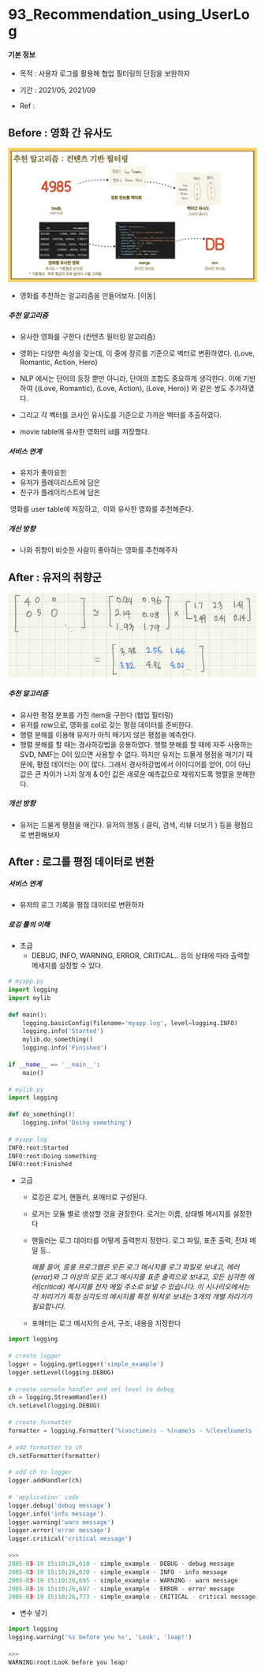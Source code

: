 # 93_Recommendation_using_UserLog

#### 기본 정보

- 목적 : 사용자 로그를 활용해 협업 필터링의 단점을 보완하자

- 기간 : 2021/05, 2021/09

- Ref : 



## Before : 영화 간 유사도

![before](./before.PNG)

- 영화를 추천하는 알고리즘을 만들어보자. [이동]

  

##### 추천 알고리즘

- 유사한 영화를 구한다 (컨텐츠 필터링 알고리즘)

- 영화는 다양한 속성을 갖는데, 이 중에 장르를 기준으로 벡터로 변환하였다. {Love, Romantic, Action, Hero} 

- NLP 에서는 단어의 등장 뿐만 아니라, 단어의 조합도 중요하게 생각한다. 이에 기반하여 {(Love, Romantic), (Love, Action), (Love, Hero)} 와 같은 쌍도 추가하였다.

- 그리고 각 벡터를 코사인 유사도를 기준으로 가까운 벡터를 추출하였다.

- movie table에 유사한 영화의 id를 저장했다.

  

##### 서비스 연계

- 유저가 좋아요한
- 유저가 플레이리스트에 담은 
- 친구가 플레이리스트에 담은

​			영화를 user table에 저장하고,
​			이와 유사한 영화를 추천해준다.



##### 개선 방향

- 나와 취향이 비슷한 사람이 좋아하는 영화를 추천해주자



## After : 유저의 취향군

![after1](./after1.jpeg)

##### 추천 알고리즘

- 유사한 평점 분포를 가진 item을 구한다 (협업 필터링)
- 유저를 row으로, 영화를 col로 갖는 평점 데이터를 준비한다.
- 행렬 분해를 이용해 유저가 아직 매기지 않은 평점을 예측한다.
- 행렬 분해를 할 때는 경사하강법을 응용하였다.
  행렬 분해를 할 때에 자주 사용하는 SVD, NMF는 0이 있으면 사용할 수 없다. 하지만 유저는 드물게 평점을 매기기 때문에, 평점 데이터는 0이 많다. 그래서 경사하강법에서 아이디어를 얻어, 0이 아닌 값은 큰 차이가 나지 않게 & 0인 값은 새로운 예측값으로 채워지도록 행렬을 분해한다.



##### 개선 방향

- 유저는 드물게 평점을 매긴다. 유저의 행동 ( 클릭, 검색, 리뷰 더보기 ) 등을 평점으로 변환해보자



## After : 로그를 평점 데이터로 변환

##### 서비스 연계

- 유저의 로그 기록을 평점 데이터로 변환하자



##### 로깅 툴의 이해

- 초급
  - DEBUG, INFO, WARNING, ERROR, CRITICAL.. 등의 상태에 따라 출력할 메세지를 설정할 수 있다.

```python
# myapp.py
import logging
import mylib

def main():
    logging.basicConfig(filename='myapp.log', level=logging.INFO)
    logging.info('Started')
    mylib.do_something()
    logging.info('Finished')

if __name__ == '__main__':
    main()

# mylib.py
import logging

def do_something():
    logging.info('Doing something')

# myapp.log
INFO:root:Started
INFO:root:Doing something
INFO:root:Finished
```

- 고급

  - 로깅은 로거, 핸들러, 포매터로 구성된다.

  - 로거는 모듈 별로 생성할 것을 권장한다. 로거는 이름, 상태별 메시지를 설정한다

  - 핸들러는 로그 데이터를 어떻게 출력한지 정한다. 로그 파일, 표준 출력, 전자 메일 등..

    *예를 들어, 응용 프로그램은 모든 로그 메시지를 로그 파일로 보내고, 에러(error)와 그 이상의 모든 로그 메시지를 표준 출력으로 보내고, 모든 심각한 에러(critical) 메시지를 전자 메일 주소로 보낼 수 있습니다. 이 시나리오에서는 각 처리기가 특정 심각도의 메시지를 특정 위치로 보내는 3개의 개별 처리기가 필요합니다.*

  - 포매터는 로그 메시지의 순서, 구조, 내용을 지정한다

```python
import logging

# create logger
logger = logging.getLogger('simple_example')
logger.setLevel(logging.DEBUG)

# create console handler and set level to debug
ch = logging.StreamHandler()
ch.setLevel(logging.DEBUG)

# create formatter
formatter = logging.Formatter('%(asctime)s - %(name)s - %(levelname)s - %(message)s')

# add formatter to ch
ch.setFormatter(formatter)

# add ch to logger
logger.addHandler(ch)

# 'application' code
logger.debug('debug message')
logger.info('info message')
logger.warning('warn message')
logger.error('error message')
logger.critical('critical message')

>>>
2005-03-19 15:10:26,618 - simple_example - DEBUG - debug message
2005-03-19 15:10:26,620 - simple_example - INFO - info message
2005-03-19 15:10:26,695 - simple_example - WARNING - warn message
2005-03-19 15:10:26,697 - simple_example - ERROR - error message
2005-03-19 15:10:26,773 - simple_example - CRITICAL - critical message
```

- 변수 넣기

```python
import logging
logging.warning('%s before you %s', 'Look', 'leap!')

>>> 
WARNING:root:Look before you leap!
```

